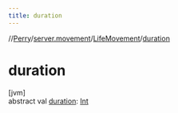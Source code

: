 ```yaml
---
title: duration
---
```

//[Perry](../../../index.html)/[server.movement](../index.html)/[LifeMovement](index.html)/[duration](duration.html)



# duration



[jvm]\
abstract val [duration](duration.html): [Int](https://kotlinlang.org/api/latest/jvm/stdlib/kotlin/-int/index.html)




